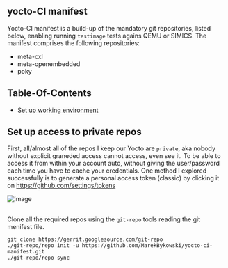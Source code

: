 ## yocto-CI manifest

Yocto-CI manifest is a build-up of the mandatory git repositories, listed below, enabling running `testimage` tests agains QEMU or SIMICS. The manifest comprises the following repositories:
- meta-cxl 
- meta-openembedded
- poky

## Table-Of-Contents

- [Set up working environment](#set-up-working-environment)  

## Set up access to private repos

First, all/almost all of the repos I keep our Yocto are `private`, aka nobody without explicit graneded access cannot access, even see it. To be able to access it from within your account auto, without giving the user/password each time you have to cache your credentials.
One method I explored successfully is to generate a personal access token (classic) by clicking it on https://github.com/settings/tokens

![image](https://github.com/user-attachments/assets/44e5a5d7-bb84-4de8-9587-c98ee95f4931)


## 

Clone all the required repos using the `git-repo` tools reading the git menifest file.

```
git clone https://gerrit.googlesource.com/git-repo
./git-repo/repo init -u https://github.com/MarekBykowski/yocto-ci-manifest.git
./git-repo/repo sync
```

